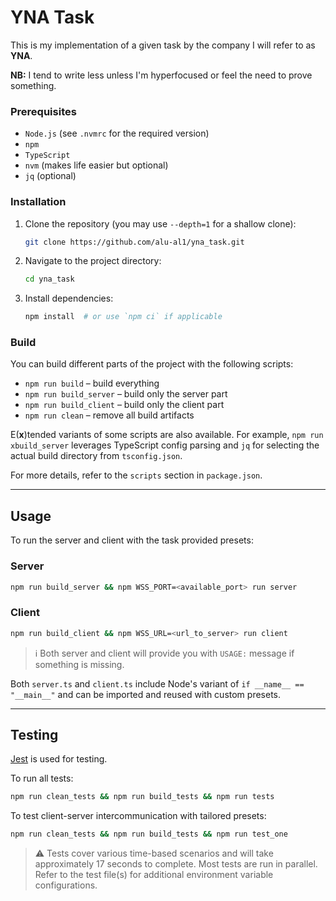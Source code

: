 # YNA Task

This is my implementation of a given task by the company I will refer to as **YNA**. 

**NB:** I tend to write less unless I'm hyperfocused or feel the need to prove something.

### Prerequisites

- `Node.js` (see `.nvmrc` for the required version)
- `npm`
- `TypeScript`
- `nvm` (makes life easier but optional)
- `jq` (optional)

### Installation

1. Clone the repository (you may use `--depth=1` for a shallow clone):

   ```bash
   git clone https://github.com/alu-al1/yna_task.git
   ```

2. Navigate to the project directory:

   ```bash
   cd yna_task
   ```

3. Install dependencies:

   ```bash
   npm install  # or use `npm ci` if applicable
   ```

### Build

You can build different parts of the project with the following scripts:

- `npm run build` – build everything
- `npm run build_server` – build only the server part
- `npm run build_client` – build only the client part
- `npm run clean` – remove all build artifacts

E(**x**)tended variants of some scripts are also available. For example, `npm run xbuild_server` leverages TypeScript config parsing and `jq` for selecting the actual build directory from `tsconfig.json`.

For more details, refer to the `scripts` section in `package.json`.

---

## Usage

To run the server and client with the task provided presets:

### Server

```bash
npm run build_server && npm WSS_PORT=<available_port> run server
```

### Client

```bash
npm run build_client && npm WSS_URL=<url_to_server> run client
```
> ℹ️ Both server and client will provide you with `USAGE:` message if something is missing.

Both `server.ts` and `client.ts` include Node's variant of `if __name__ == "__main__"` and can be imported and reused with custom presets.


---

## Testing

[Jest](https://jestjs.io/docs/getting-started) is used for testing.

To run all tests:

```bash
npm run clean_tests && npm run build_tests && npm run tests
```

To test client-server intercommunication with tailored presets:

```bash
npm run clean_tests && npm run build_tests && npm run test_one
```

> ⚠️ Tests cover various time-based scenarios and will take approximately 17 seconds to complete. Most tests are run in parallel. Refer to the test file(s) for additional environment variable configurations.